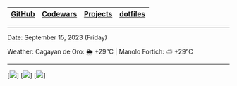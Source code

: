 | [GitHub](https://github.com/egargo) | [Codewars](https://www.codewars.com/users/egargo) | [Projects](https://github.com/egargo?tab=repositories) | [dotfiles](https://github.com/egargo/dotfiles) |
| - | - | - | - |

---

Date: September 15, 2023 (Friday)

Weather: Cagayan de Oro: 🌦   +29°C | Manolo Fortich: ⛅️  +29°C

---

[![](https://wakatime.com/badge/user/d64bde0d-39f6-49db-9bd8-8f41329fb145.svg?style=flat-square)]
[![](https://github-readme-stats.vercel.app/api?username=egargo&count_private=true&show_icons=true&hide=issues&hide_border=true&theme=transparent)]
[![](https://skillicons.dev/icons?i=linux,git,github,githubactions,neovim,docker,rust,actix,bash,python,perl,nodejs,js,ts,express,svelte,react,postman,go,cpp,c,figma,html,css,java,vscode)]
